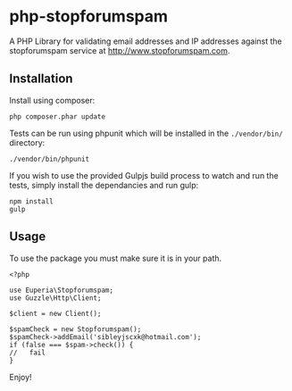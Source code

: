 php-stopforumspam
=================

A PHP Library for validating email addresses and IP addresses against the stopforumspam service at
http://www.stopforumspam.com.

Installation
------------
Install using composer:

    php composer.phar update

Tests can be run using phpunit which will be installed in the `./vendor/bin/` directory:

    ./vendor/bin/phpunit

If you wish to use the provided Gulpjs build process to watch and run the tests, simply install the dependancies and run
gulp:

    npm install
    gulp

Usage
-----
To use the package you must make sure it is in your path.

    <?php

    use Euperia\Stopforumspam;
    use Guzzle\Http\Client;

    $client = new Client();

    $spamCheck = new Stopforumspam();
    $spamCheck->addEmail('sibleyjscxk@hotmail.com');
    if (false === $spam->check()) {
    //   fail
    }



Enjoy!
